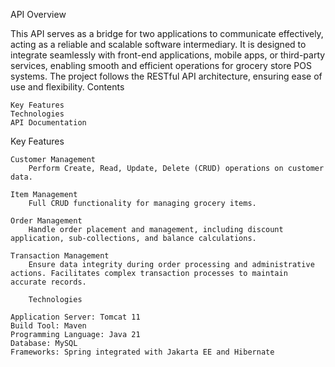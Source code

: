 API Overview

This API serves as a bridge for two applications to communicate effectively, acting as a reliable and scalable software intermediary. It is designed to integrate seamlessly with front-end applications, mobile apps, or third-party services, enabling smooth and efficient operations for grocery store POS systems. The project follows the RESTful API architecture, ensuring ease of use and flexibility.
Contents

    Key Features
    Technologies
    API Documentation

Key Features

    Customer Management
        Perform Create, Read, Update, Delete (CRUD) operations on customer data.

    Item Management
        Full CRUD functionality for managing grocery items.

    Order Management
        Handle order placement and management, including discount application, sub-collections, and balance calculations.

    Transaction Management
        Ensure data integrity during order processing and administrative actions. Facilitates complex transaction processes to maintain accurate records.

        Technologies

    Application Server: Tomcat 11
    Build Tool: Maven
    Programming Language: Java 21
    Database: MySQL
    Frameworks: Spring integrated with Jakarta EE and Hibernate
